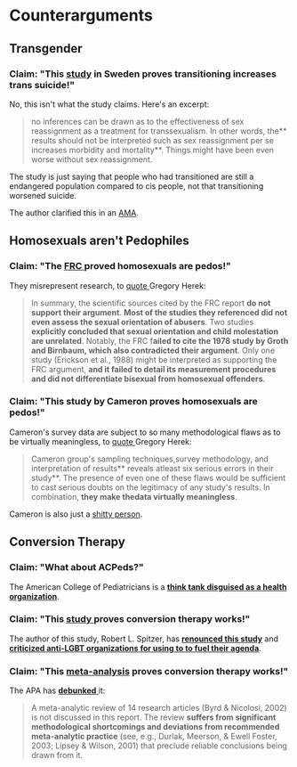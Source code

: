 # Counterarguments

## Transgender

### Claim: "This [study](https://0x0.la/u/ZoH9GyV.pdf) in Sweden proves transitioning increases trans suicide!"

No, this isn't what the study claims. Here's an excerpt:

> no inferences can be drawn as to the effectiveness of sex reassignment as a treatment for transsexualism. In other words, the\*\* results should not be interpreted such as sex reassignment per se increases morbidity and mortality\*\*. Things might have been even worse without sex reassignment.

The study is just saying that people who had transitioned are still a endangered population compared to cis people, not that transitioning worsened suicide.

The author clarified this in an [AMA](https://archive.is/z6faD#selection-1977.142-1977.213).

## Homosexuals aren't Pedophiles

### Claim: "The [FRC ](https://web.archive.org/web/20050211233643/http://www.frc.org/get.cfm?i=IS02E3)proved homosexuals are pedos!"

They misrepresent research, to [quote ](https://0x0.la/u/P2jYp76.pdf#page=9)Gregory Herek:

> In summary, the scientific sources cited by the FRC report **do not support their argument**. **Most of the studies they referenced did not even assess the sexual orientation of abusers**. Two studies **explicitly concluded that sexual orientation and child molestation are unrelated**. Notably, the FRC f**ailed to cite the 1978 study by Groth and Birnbaum, which also contradicted their argument**. Only one study (Erickson et al., 1988) might be interpreted as supporting the FRC argument, **and it failed to detail its measurement procedures and did not differentiate bisexual from homosexual offenders**.

### Claim: "This study by Cameron proves homosexuals are pedos!"

Cameron's survey data are subject to so many methodological flaws as to be virtually meaningless, to [quote ](https://0x0.la/u/KP9kriX.html)Gregory Herek:

> Cameron group's sampling techniques,survey methodology, and interpretation of results\*\* reveals atleast six serious errors in their study\*\*. The presence of even one of these flaws would be sufficient to cast serious doubts on the legitimacy of any study's results. In combination, **they make thedata virtually meaningless**.

Cameron is also just a [shitty person](https://psychology.ucdavis.edu/rainbow/html/facts\_cameron.html).

## Conversion Therapy

### Claim: "What about ACPeds?"

The American College of Pediatricians is a [**think tank disguised as a health organization**](https://www.psychologytoday.com/us/blog/political-minds/201705/the-american-college-pediatricians-is-anti-lgbt-group).

### Claim: "This [study ](https://link.springer.com/article/10.1023%2FA%3A1025647527010)proves conversion therapy works!"

The author of this study, Robert L. Spitzer, has [**renounced this study**](https://www.huffpost.com/entry/robert-spitzer-ex-gay-psychiatrist-apology\_n\_1453570) and [**criticized anti-LGBT organizations for using to to fuel their agenda**](http://www.truthwinsout.org/blog/2012/05/25725/).

### Claim: "This [meta-analysis](https://journals.sagepub.com/doi/pdf/10.2466/pr0.2002.90.3c.1139) proves conversion therapy works!"

The APA has [**debunked** ](https://www.apa.org/pi/lgbt/resources/therapeutic-response.pdf)it:

> A meta-analytic review of 14 research articles (Byrd & Nicolosi, 2002) is not discussed in this report. The review **suffers from significant methodological shortcomings and deviations from recommended meta-analytic practice** (see, e.g., Durlak, Meerson, & Ewell Foster, 2003; Lipsey & Wilson, 2001) that preclude reliable conclusions being drawn from it.

